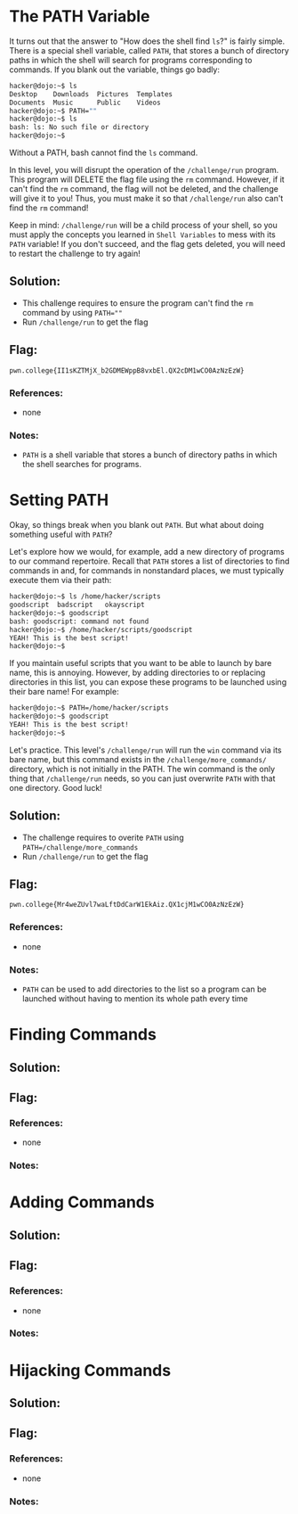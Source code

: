 # The PATH Variable 

It turns out that the answer to "How does the shell find `ls`?" is fairly simple. There is a special shell variable, called `PATH`, that stores a bunch of directory paths in which the shell will search for programs corresponding to commands. If you blank out the variable, things go badly:
```sh
hacker@dojo:~$ ls
Desktop    Downloads  Pictures  Templates
Documents  Music      Public    Videos
hacker@dojo:~$ PATH=""
hacker@dojo:~$ ls
bash: ls: No such file or directory
hacker@dojo:~$
```
Without a PATH, bash cannot find the `ls` command.

In this level, you will disrupt the operation of the `/challenge/run` program. This program will DELETE the flag file using the `rm` command. However, if it can't find the `rm` command, the flag will not be deleted, and the challenge will give it to you! Thus, you must make it so that `/challenge/run` also can't find the `rm` command!

Keep in mind: `/challenge/run` will be a child process of your shell, so you must apply the concepts you learned in `Shell Variables` to mess with its `PATH` variable! If you don't succeed, and the flag gets deleted, you will need to restart the challenge to try again!

## Solution:

- This challenge requires to ensure the program can't find the `rm` command by using `PATH=""`
- Run `/challenge/run` to get the flag
  
## Flag:

```
pwn.college{II1sKZTMjX_b2GDMEWppB8vxbEl.QX2cDM1wCO0AzNzEzW}
```

### References:

- none

### Notes:

- `PATH` is a shell variable that stores a bunch of directory paths in which the shell searches for programs.

# Setting PATH

Okay, so things break when you blank out `PATH`. But what about doing something useful with `PATH`?

Let's explore how we would, for example, add a new directory of programs to our command repertoire. Recall that `PATH` stores a list of directories to find commands in and, for commands in nonstandard places, we must typically execute them via their path:
```sh
hacker@dojo:~$ ls /home/hacker/scripts
goodscript	badscript	okayscript
hacker@dojo:~$ goodscript
bash: goodscript: command not found
hacker@dojo:~$ /home/hacker/scripts/goodscript
YEAH! This is the best script!
hacker@dojo:~$
```
If you maintain useful scripts that you want to be able to launch by bare name, this is annoying. However, by adding directories to or replacing directories in this list, you can expose these programs to be launched using their bare name! For example:
```sh
hacker@dojo:~$ PATH=/home/hacker/scripts
hacker@dojo:~$ goodscript
YEAH! This is the best script!
hacker@dojo:~$
```
Let's practice. This level's `/challenge/run` will run the `win` command via its bare name, but this command exists in the `/challenge/more_commands/` directory, which is not initially in the PATH. The win command is the only thing that `/challenge/run` needs, so you can just overwrite `PATH` with that one directory. Good luck!

## Solution:

- The challenge requires to overite `PATH` using `PATH=/challenge/more_commands`
- Run `/challenge/run` to get the flag 

## Flag:

```
pwn.college{Mr4weZUvl7waLftDdCarW1EkAiz.QX1cjM1wCO0AzNzEzW}
```

### References:

- none

### Notes:

- `PATH` can be used to add directories to the list so a program can be launched without having to mention its whole path every time

# Finding Commands 

## Solution:

## Flag:

### References:

- none

### Notes:

# Adding Commands 

## Solution:

## Flag:

### References:

- none

### Notes:

# Hijacking Commands 

## Solution:

## Flag:

### References:

- none

### Notes:
